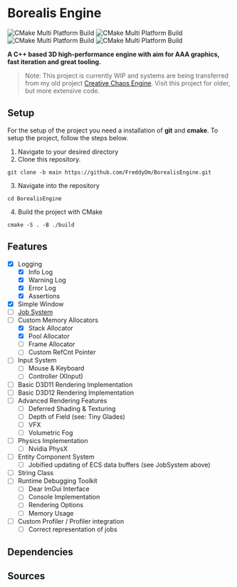 # Borealis Engine
![CMake Multi Platform Build](https://github.com/FreddyOm/BorealisEngine/actions/workflows/cmake-win-debug.yml/badge.svg)
![CMake Multi Platform Build](https://github.com/FreddyOm/BorealisEngine/actions/workflows/cmake-win-release.yml/badge.svg)
![CMake Multi Platform Build](https://github.com/FreddyOm/BorealisEngine/actions/workflows/cmake-linux-debug.yml/badge.svg)
![CMake Multi Platform Build](https://github.com/FreddyOm/BorealisEngine/actions/workflows/cmake-linux-release.yml/badge.svg)

**A C++ based 3D high-performance engine with aim for AAA graphics, fast iteration and great tooling.**

> Note: This project is currently WIP and systems are being transferred from my old project [Creative Chaos Engine](https://github.com/FreddyOm/CreativeChaosEngine).
> Visit this project for older, but more extensive code.

## Setup 

For the setup of the project you need a installation of **git** and **cmake**.
To setup the project, follow the steps below.

1. Navigate to your desired directory
2. Clone this repository.
```
git clone -b main https://github.com/FreddyOm/BorealisEngine.git
```
3. Navigate into the repository
```
cd BorealisEngine
```
4. Build the project with CMake
```
cmake -S . -B ./build
```


## Features
- [x] Logging
  - [x] Info Log
  - [x] Warning Log
  - [x] Error Log
  - [x] Assertions
- [x] Simple Window
- [ ] [Job System](https://github.com/FreddyOm/BorealisJobs)
- [ ] Custom Memory Allocators
  - [x] Stack Allocator
  - [x] Pool Allocator
  - [ ] Frame Allocator
  - [ ] Custom RefCnt Pointer
- [ ] Input System
  - [ ] Mouse & Keyboard
  - [ ] Controller (XInput)
- [ ] Basic D3D11 Rendering Implementation
- [ ] Basic D3D12 Rendering Implementation
- [ ] Advanced Rendering Features
  - [ ] Deferred Shading & Texturing
  - [ ] Depth of Field (see: Tiny Glades)
  - [ ] VFX
  - [ ] Volumetric Fog
- [ ] Physics Implementation
  - [ ] Nvidia PhysX
- [ ] Entity Component System
  - [ ] Jobified updating of ECS data buffers (see JobSystem above)
- [ ] String Class
- [ ] Runtime Debugging Toolkit
  - [ ] Dear ImGui Interface
  - [ ] Console Implementation
  - [ ] Rendering Options
  - [ ] Memory Usage
- [ ] Custom Profiler / Profiler integration
  - [ ] Correct representation of jobs

## Dependencies

## Sources
